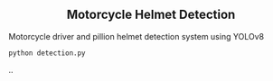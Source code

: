 ## <div align="center">Motorcycle Helmet Detection</div>

Motorcycle driver and pillion helmet detection system using YOLOv8

```commandline
python detection.py
```

..
